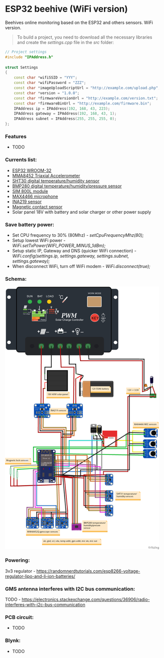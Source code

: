 # ESP32 beehive (WiFi version)
Beehives online monitoring based on the ESP32 and others sensors. WiFi version.

> To build a project, you need to download all the necessary libraries and create the *settings.cpp* file in the *src* folder:
```c++
// Project settings
#include "IPAddress.h"

struct Settings
{
    const char *wifiSSID = "YYY";
    const char *wifiPassword = "ZZZ";
    const char *imageUploadScriptUrl = "http://example.com/upload.php";
    const char *version = "1.0.0";
    const char *firmwareVersionUrl = "http://example.com/version.txt";
    const char *firmwareBinUrl = "http://example.com/firmware.bin";
    IPAddress ip = IPAddress(192, 168, 43, 223);
    IPAddress gateway = IPAddress(192, 168, 43, 1);
    IPAddress subnet = IPAddress(255, 255, 255, 0);
};
```
### Features
* TODO

### Currents list:

* [ESP32 WROOM-32](https://www.aliexpress.com/item/ESP32-ESP-32-ESP32S-ESP-32S-CP2102-Wireless-WiFi-Bluetooth-Development-Board-Micro-USB-Dual-Core/32867696371.html)
* [MMA8452 Triaxial Accelerometer](https://www.aliexpress.com/item/2038557878.html)
* [SHT30 digital temperature/humidity sensor](https://www.aliexpress.com/item/32962846003.html)
* [BMP280 digital temperature/humidity/pressure sensor](https://www.aliexpress.com/item/32849462236.html)
* [SIM 800L module](https://www.aliexpress.com/item/32671921426.html)
* [MAX4466 microphone](https://www.aliexpress.com/item/32757294757.html)
* [INA219 sensor](https://www.aliexpress.com/item/32846796535.html)
* [Magnetic contact sensor](https://www.aliexpress.com/item/32840447389.html)
* Solar panel 18V with battery and solar charger or other power supply

### Save battery power:
* Set CPU frequency to 30% (80Mhz) - *setCpuFrequencyMhz(80);*
* Setup lowest WiFi power - *WiFi.setTxPower(WIFI_POWER_MINUS_1dBm);*
* Setup static IP, Gateway and DNS (quicker WiFi connection) - *WiFi.config(settings.ip, settings.gateway, settings.subnet, settings.gateway);*
* When disconnect WiFi, turn off WiFi modem - *WiFi.disconnect(true);*

### Schema:
![Schema](https://github.com/vitzaoral/esp32-beehive-wifi/blob/master/schema/schema.png)

### Powering:
3v3 regulator - https://randomnerdtutorials.com/esp8266-voltage-regulator-lipo-and-li-ion-batteries/

### GMS antenna interferes with I2C bus communication:
TODO - https://electronics.stackexchange.com/questions/36906/radio-interferes-with-i2c-bus-communication

### PCB circuit:
* TODO

### Blynk:
* TODO
